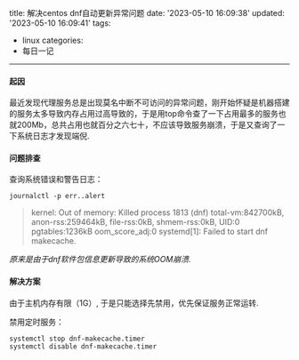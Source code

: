 title: 解决centos dnf自动更新异常问题
date: '2023-05-10 16:09:38'
updated: '2023-05-10 16:09:41'
tags:
  - linux
categories:
  - 每日一记
---
#### 起因

最近发现代理服务总是出现莫名中断不可访问的异常问题，刚开始怀疑是机器搭建的服务太多导致内存占用过高导致的，于是用top命令查了一下占用最多的服务也就200Mb，总共占用也就百分之六七十，不应该导致服务崩溃，于是又查询了一下系统日志才发现端倪.
<!-- more -->

#### 问题排查

查询系统错误和警告日志：
```shell
journalctl -p err..alert
```
> kernel: Out of memory: Killed process 1813 (dnf) total-vm:842700kB, anon-rss:259464kB, file-rss:0kB, shmem-rss:0kB, UID:0 pgtables:1236kB oom_score_adj:0
> systemd[1]: Failed to start dnf makecache.

*原来是由于dnf软件包信息更新导致的系统OOM崩溃.*

#### 解决方案

由于主机内存有限（1G）, 于是只能选择先禁用，优先保证服务正常运转.

禁用定时服务：
```shell
systemctl stop dnf-makecache.timer
systemctl disable dnf-makecache.timer
```